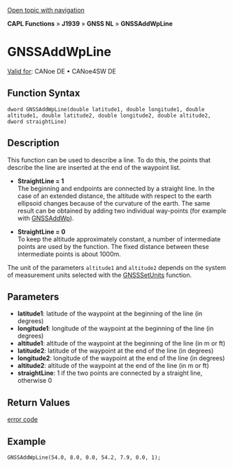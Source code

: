 [Open topic with navigation](../../../../../../CANoeDEFamily.htm#Topics/CAPLFunctions/J1939/GNSSNodeLayer/Functions/CAPLfunctionGNSSaddwpline.md)

**CAPL Functions** » **J1939** » **GNSS NL** » **GNSSAddWpLine**

# GNSSAddWpLine

[Valid for](../../../../Shared/FeatureAvailability.md): CANoe DE • CANoe4SW DE

## Function Syntax

```
dword GNSSAddWpLine(double latitude1, double longitude1, double altitude1, double latitude2, double longitude2, double altitude2, dword straightLine)
```

## Description

This function can be used to describe a line. To do this, the points that describe the line are inserted at the end of the waypoint list.

- **StraightLine = 1**  
  The beginning and endpoints are connected by a straight line. In the case of an extended distance, the altitude with respect to the earth ellipsoid changes because of the curvature of the earth. The same result can be obtained by adding two individual way-points (for example with [GNSSAddWp](CAPLfunctionGNSSaddwp.md)).

- **StraightLine = 0**  
  To keep the altitude approximately constant, a number of intermediate points are used by the function. The fixed distance between these intermediate points is about 1000m.

The unit of the parameters `altitude1` and `altitude2` depends on the system of measurement units selected with the [GNSSSetUnits](CAPLfunctionGNSSsetunits.md) function.

## Parameters

- **latitude1**: latitude of the waypoint at the beginning of the line (in degrees)
- **longitude1**: longitude of the waypoint at the beginning of the line (in degrees)
- **altitude1**: altitude of the waypoint at the beginning of the line (in m or ft)
- **latitude2**: latitude of the waypoint at the end of the line (in degrees)
- **longitude2**: longitude of the waypoint at the end of the line (in degrees)
- **altitude2**: altitude of the waypoint at the end of the line (in m or ft)
- **straightLine**: 1 if the two points are connected by a straight line, otherwise 0

## Return Values

[error code](../CAPLfunctionsGNSSNLErrorCodesGetLastError.md)

## Example

```plaintext
GNSSAddWpLine(54.0, 8.0, 0.0, 54.2, 7.9, 0.0, 1);
```
